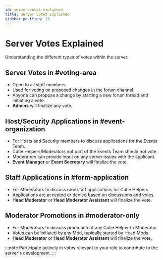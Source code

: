 ```yaml
---
id: server-votes-explained
title: Server Votes Explained
sidebar_position: 13
---
```


# Server Votes Explained

Understanding the different types of votes within the server.

## Server Votes in **#voting-area**

- Open to all staff members.
- Used for voting on proposed changes in the forum channel.
- Anyone can propose a change by starting a new forum thread and initiating a vote.
- **Admins** will finalize any vote.

## Host/Security Applications in **#event-organization**

- For Hosts and Security members to discuss applications for the Events Team.
- Cutie Helpers/Moderators not part of the Events Team should not vote.
- Moderators can provide input on any server issues with the applicant.
- **Event Manager** or **Event Secretary** will finalize the vote.

## Staff Applications in **#form-application**

- For Moderators to discuss new staff applications for Cutie Helpers.
- Applications are accepted or denied based on discussions and votes.
- **Head Moderator** or **Head Moderator Assistant** will finalize the vote.

## Moderator Promotions in **#moderator-only**

- For Moderators to discuss promotion of any Cutie Helper to Moderator.
- Votes can be initiated by any Mod, typically started by Head Mods.
- **Head Moderator** or **Head Moderator Assistant** will finalize the vote.

:::note
Participate actively in votes relevant to your role to contribute to the server's development.
:::
